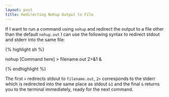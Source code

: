 ```yaml
---
layout: post
title: Redirecting Nohup Output to File
---
```


If I want to run a command using `nohup` and redirect the output to a file other than
the default `nohup.out` I can use the following syntax to redirect stdout and stderr into the
same file:

{% highlight sh %}

nohup [Command here] > filename.out 2>&1 &

{% endhighlight %}

The first `>` redirects stdout to `filename.out`, `2>` corresponds to the stderr which is redirected
into the same place as stdout `&1` and the final `&` returns you to the terminal immediately, ready for the next
command.
